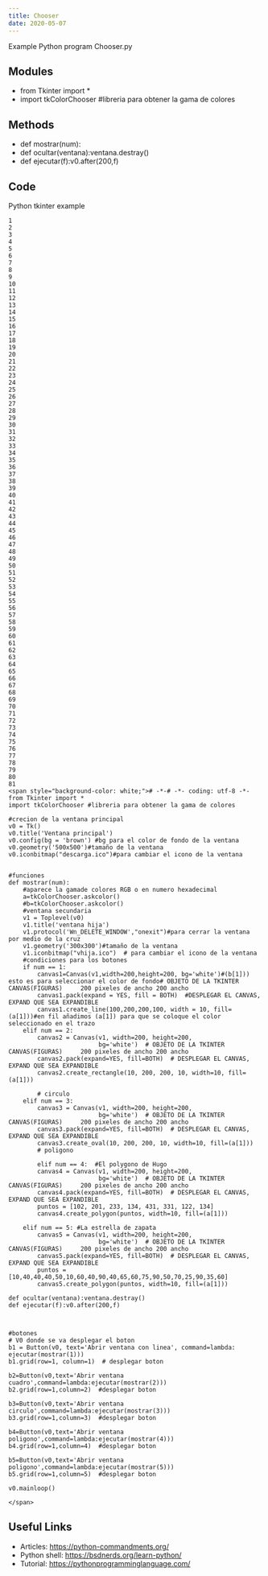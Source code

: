 ```yaml
---
title: Chooser
date: 2020-05-07
---
```

Example Python program Chooser.py

## Modules

* from Tkinter import *
* import tkColorChooser #libreria para obtener la gama de colores

## Methods

* def mostrar(num):
* def ocultar(ventana):ventana.destray()
* def ejecutar(f):v0.after(200,f)

## Code

Python tkinter example

    
    1
    2
    3
    4
    5
    6
    7
    8
    9
    10
    11
    12
    13
    14
    15
    16
    17
    18
    19
    20
    21
    22
    23
    24
    25
    26
    27
    28
    29
    30
    31
    32
    33
    34
    35
    36
    37
    38
    39
    40
    41
    42
    43
    44
    45
    46
    47
    48
    49
    50
    51
    52
    53
    54
    55
    56
    57
    58
    59
    60
    61
    62
    63
    64
    65
    66
    67
    68
    69
    70
    71
    72
    73
    74
    75
    76
    77
    78
    79
    80
    81
    <span style="background-color: white;"># -*-# -*- coding: utf-8 -*-
    from Tkinter import *
    import tkColorChooser #libreria para obtener la gama de colores
     
    #crecion de la ventana principal
    v0 = Tk()
    v0.title('Ventana principal')
    v0.config(bg = 'brown') #bg para el color de fondo de la ventana
    v0.geometry('500x500')#tamaño de la ventana
    v0.iconbitmap("descarga.ico")#para cambiar el icono de la ventana
     
     
    #funciones
    def mostrar(num):
        #aparece la gamade colores RGB o en numero hexadecimal
        a=tkColorChooser.askcolor()
        #b=tkColorChooser.askcolor()
        #ventana secundaria
        v1 = Toplevel(v0)
        v1.title('ventana hija')
        v1.protocol('Wn_DELETE_WINDOW',"onexit")#para cerrar la ventana por medio de la cruz
        v1.geometry('300x300')#tamaño de la ventana
        v1.iconbitmap("vhija.ico")  # para cambiar el icono de la ventana
        #condiciones para los botones
        if num == 1:
            canvas1=Canvas(v1,width=200,height=200, bg='white')#(b[1])) esto es para seleccionar el color de fondo# OBJETO DE LA TKINTER   CANVAS(FIGURAS)     200 pixeles de ancho 200 ancho
            canvas1.pack(expand = YES, fill = BOTH)  #DESPLEGAR EL CANVAS, EXPAND QUE SEA EXPANDIBLE
            canvas1.create_line(100,200,200,100, width = 10, fill=(a[1]))#en fil añadimos (a[1]) para que se coloque el color seleccionado en el trazo
        elif num == 2:
            canvas2 = Canvas(v1, width=200, height=200,
                             bg='white')  # OBJETO DE LA TKINTER   CANVAS(FIGURAS)     200 pixeles de ancho 200 ancho
            canvas2.pack(expand=YES, fill=BOTH)  # DESPLEGAR EL CANVAS, EXPAND QUE SEA EXPANDIBLE
            canvas2.create_rectangle(10, 200, 200, 10, width=10, fill=(a[1]))
     
            # circulo
        elif num == 3:
            canvas3 = Canvas(v1, width=200, height=200,
                             bg='white')  # OBJETO DE LA TKINTER   CANVAS(FIGURAS)     200 pixeles de ancho 200 ancho
            canvas3.pack(expand=YES, fill=BOTH)  # DESPLEGAR EL CANVAS, EXPAND QUE SEA EXPANDIBLE
            canvas3.create_oval(10, 200, 200, 10, width=10, fill=(a[1]))
            # poligono
     
            elif num == 4:  #El polygono de Hugo
            canvas4 = Canvas(v1, width=200, height=200,
                             bg='white')  # OBJETO DE LA TKINTER   CANVAS(FIGURAS)     200 pixeles de ancho 200 ancho
            canvas4.pack(expand=YES, fill=BOTH)  # DESPLEGAR EL CANVAS, EXPAND QUE SEA EXPANDIBLE
            puntos = [102, 201, 233, 134, 431, 331, 122, 134]
            canvas4.create_polygon(puntos, width=10, fill=(a[1]))
     
        elif num == 5: #La estrella de zapata
            canvas5 = Canvas(v1, width=200, height=200,
                             bg='white')  # OBJETO DE LA TKINTER   CANVAS(FIGURAS)     200 pixeles de ancho 200 ancho
            canvas5.pack(expand=YES, fill=BOTH)  # DESPLEGAR EL CANVAS, EXPAND QUE SEA EXPANDIBLE
            puntos = [10,40,40,40,50,10,60,40,90,40,65,60,75,90,50,70,25,90,35,60]
            canvas5.create_polygon(puntos, width=10, fill=(a[1]))
     
    def ocultar(ventana):ventana.destray()
    def ejecutar(f):v0.after(200,f)
     
     
     
    #botones
    # V0 donde se va desplegar el boton
    b1 = Button(v0, text='Abrir ventana con linea', command=lambda: ejecutar(mostrar(1)))
    b1.grid(row=1, column=1)  # desplegar boton
     
    b2=Button(v0,text='Abrir ventana cuadro',command=lambda:ejecutar(mostrar(2)))
    b2.grid(row=1,column=2)  #desplegar boton
     
    b3=Button(v0,text='Abrir ventana circulo',command=lambda:ejecutar(mostrar(3)))
    b3.grid(row=1,column=3)  #desplegar boton
     
    b4=Button(v0,text='Abrir ventana poligono',command=lambda:ejecutar(mostrar(4)))
    b4.grid(row=1,column=4)  #desplegar boton
     
    b5=Button(v0,text='Abrir ventana poligono',command=lambda:ejecutar(mostrar(5)))
    b5.grid(row=1,column=5)  #desplegar boton
     
    v0.mainloop()
     
    </span>

## Useful Links

- Articles: https://python-commandments.org/
- Python shell: https://bsdnerds.org/learn-python/
- Tutorial: https://pythonprogramminglanguage.com/
